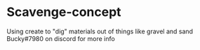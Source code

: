 # Scavenge-concept
Using create to "dig" materials out of things like gravel and sand
Bucky#7980 on discord for more info